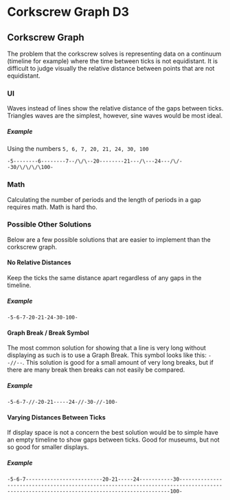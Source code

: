 # Corkscrew Graph D3

## Corkscrew Graph

The problem that the corkscrew solves is representing data on a continuum (timeline for example) where the time between ticks is not equidistant. It is difficult to judge visually the relative distance between points that are not equidistant.

### UI

Waves instead of lines show the relative distance of the gaps between ticks. Triangles waves are the simplest, however, sine waves would be most ideal.

##### Example
Using the numbers `5, 6, 7, 20, 21, 24, 30, 100`
```
-5--------6--------7--/\/\--20--------21---/\---24---/\/--30/\/\/\/\100-
```

### Math
Calculating the number of periods and the length of periods in a gap requires math. Math is hard tho.

### Possible Other Solutions
Below are a few possible solutions that are easier to implement than the corkscrew graph.

#### No Relative Distances

Keep the ticks the same distance apart regardless of any gaps in the timeline.

##### Example
```
-5-6-7-20-21-24-30-100-
```

#### Graph Break / Break Symbol

The most common solution for showing that a line is very long without displaying as such is to use a Graph Break. This symbol looks like this: `--//--`. This solution is good for a small amount of very long breaks, but if there are many break then breaks can not easily be compared.

##### Example
```
-5-6-7-//-20-21-----24-//-30-//-100-
```

#### Varying Distances Between Ticks

If display space is not a concern the best solution would be to simple have an empty timeline to show gaps between ticks. Good for museums, but not so good for smaller displays.

##### Example
```
-5-6-7-------------------------20-21-----24-----------30-----------------------------------------------------------------------------------------------------------------------------------------100-
```

